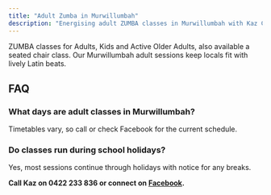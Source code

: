 ```yaml
---
title: "Adult Zumba in Murwillumbah"
description: "Energising adult ZUMBA classes in Murwillumbah with Kaz Chapman."
---
```


ZUMBA classes for Adults, Kids and Active Older Adults, also available a seated chair class. Our Murwillumbah adult sessions keep locals fit with lively Latin beats.

## FAQ
### What days are adult classes in Murwillumbah?
Timetables vary, so call or check Facebook for the current schedule.
### Do classes run during school holidays?
Yes, most sessions continue through holidays with notice for any breaks.

**Call Kaz on 0422 233 836 or connect on [Facebook](https://www.facebook.com/p/Kazumbah-Murwillumbah-Zumba-with-Kaz-100057742846960/).**
